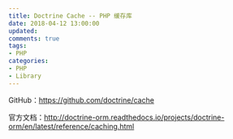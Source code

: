 ```yaml
---
title: Doctrine Cache -- PHP 缓存库
date: 2018-04-12 13:00:00
updated:
comments: true
tags:
- PHP
categories:
- PHP
- Library
---
```


GitHub：https://github.com/doctrine/cache

官方文档：http://doctrine-orm.readthedocs.io/projects/doctrine-orm/en/latest/reference/caching.html

<!--more-->

